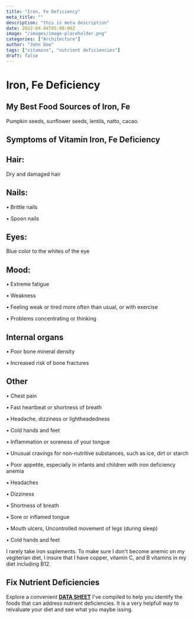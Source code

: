 ```yaml
---
title: "Iron, Fe Deficiency"
meta_title: ""
description: "this is meta description"
date: 2022-04-04T05:00:00Z
image: "/images/image-placeholder.png"
categories: ["Architecture"]
author: "John Doe"
tags: ["vitamins", "nutrient deficiencies"]
draft: false
---
```


   <h1>Iron, Fe Deficiency</h1>
            <h2>My Best Food Sources of Iron, Fe</h2>
          <p>Pumpkin seeds, sunflower seeds, lentils, natto, cacao.</p>
<h2>Symptoms of Vitamin Iron, Fe  Deficiency</h2>
<h2>Hair:</h2> <p>Dry and damaged hair</p>
<h2>Nails:</h2><p>&bull;  Brittle nails</p><p>&bull;  Spoon nails</p>
<h2>Eyes:</h2><p>Blue color to the whites of the eye</p>
<h2>Mood:</h2><p>&bull;  Extreme fatigue</p><p>&bull;  Weakness</p><p>&bull;  Feeling weak or tired more often than usual, or with exercise</p><p>&bull;  Problems concentrating or thinking</p>

 <h2>Internal organs</h2> <p>&bull; Poor bone mineral density</p><p>&bull; Increased risk of bone fractures</p>
<h2>Other</h2>
<p>&bull; Chest pain</p><p>&bull; Fast heartbeat or shortness of breath</p><p>&bull; Headache, dizziness or lightheadedness</p><p>&bull; Cold hands and feet</p><p>&bull; Inflammation or soreness of your tongue</p><p>&bull; Unusual cravings for non-nutritive substances, such as ice, dirt or starch</p><p>&bull; Poor appetite, especially in infants and children with iron deficiency anemia</p><p>&bull; Headaches</p><p>&bull; Dizziness</p><p>&bull; Shortness of breath</p><p>&bull; Sore or inflamed tongue</p><p>&bull; Mouth ulcers, Uncontrolled movement of legs (during sleep)</p><p>&bull; Cold hands and feet</p>
<p>I rarely take iron suplements. To make sure I don't become anemic on my vegiterian diet, I insure that I have copper, vitamin C, and B vitamins in my diet including B12.</p>
<h2>Fix Nutrient Deficiencies</h2><p>Explore a convenient <a title="fix nutritional deficiencies with a data sheet" href="../nutrients-in-healthy-foods.html"><b>DATA SHEET</b></a> I've compiled to help you identify the foods that can address nutrient deficiencies. It is a very helpfull way to reivaluate your diet and see what you maybe issing.</p>